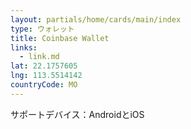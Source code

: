 ```yaml
---
layout: partials/home/cards/main/index
type: ウォレット
title: Coinbase Wallet
links:
  - link.md
lat: 22.1757605
lng: 113.5514142
countryCode: MO
---
```


サポートデバイス：AndroidとiOS
